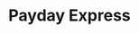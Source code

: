 ---
title: Payday Express
slug: payday-express
updated-on: '2024-05-30T13:44:31.749Z'
created-on: '2024-05-30T13:41:46.671Z'
published-on: '2024-05-30T13:54:32.469Z'
f_city-state-2:
- cms/city/kingman-az.md
- cms/city/westminster-ca.md
- cms/city/pasadena-ca.md
- cms/city/norwalk-ca.md
- cms/city/anaheim-ca.md
- cms/city/lynwood-ca.md
- cms/city/whittier-ca.md
- cms/city/covina-ca.md
- cms/city/reseda-ca.md
- cms/city/inglewood-ca.md
- cms/city/aurora-co.md
- cms/city/hastings-ne.md
- cms/city/vista-ne.md
- cms/city/papillion-ne.md
- cms/city/wheelersburg-oh.md
- cms/city/waverly-oh.md
- cms/city/steubenville-oh.md
- cms/city/bridgeport-oh.md
- cms/city/proctorville-oh.md
- cms/city/ironton-oh.md
- cms/city/columbia-tn.md
- cms/city/abingdon-va.md
- cms/city/yelm-wa.md
- cms/city/lacey-wa.md
- cms/city/tumwater-wa.md
- cms/city/everett-wa.md
- cms/city/olympia-wa.md
- cms/city/kenosha-wi.md
- cms/city/racine-wi.md
- cms/city/long-beach-ca.md
- cms/city/hacienda-heights-ca.md
- cms/city/granada-hills-ca.md
- cms/city/harbor-city-ca.md
- cms/city/sioux-city-ia.md
- cms/city/council-bluffs-ia.md
- cms/city/des-moines-ia.md
- cms/city/grand-island-ne.md
f_locations:
- cms/payday-loan/payday-express-23856.md
- cms/payday-loan/payday-express-23857.md
- cms/payday-loan/payday-express-23858.md
- cms/payday-loan/payday-express-23859.md
- cms/payday-loan/payday-express-23860.md
- cms/payday-loan/payday-express-23861.md
- cms/payday-loan/payday-express-23862.md
- cms/payday-loan/payday-express-23863.md
- cms/payday-loan/payday-express-23864.md
- cms/payday-loan/payday-express-23865.md
- cms/payday-loan/payday-express-23866.md
- cms/payday-loan/payday-express-23867.md
- cms/payday-loan/payday-express-23868.md
- cms/payday-loan/payday-express-23869.md
- cms/payday-loan/payday-express-23870.md
- cms/payday-loan/payday-express-23871.md
- cms/payday-loan/payday-express-23872.md
- cms/payday-loan/payday-express-23873.md
- cms/payday-loan/payday-express-23874.md
- cms/payday-loan/payday-express-23875.md
- cms/payday-loan/payday-express-23876.md
- cms/payday-loan/payday-express-23877.md
- cms/payday-loan/payday-express-23878.md
- cms/payday-loan/payday-express-23879.md
- cms/payday-loan/payday-express-23880.md
- cms/payday-loan/payday-express-23881.md
- cms/payday-loan/payday-express-23882.md
- cms/payday-loan/payday-express-23883.md
- cms/payday-loan/payday-express-23884.md
- cms/payday-loan/payday-express-23885.md
- cms/payday-loan/payday-express-23886.md
- cms/payday-loan/payday-express-23887.md
- cms/payday-loan/payday-express-23888.md
- cms/payday-loan/payday-express-23889.md
- cms/payday-loan/payday-express-23890.md
- cms/payday-loan/payday-express-23891.md
- cms/payday-loan/payday-express-23892.md
- cms/payday-loan/payday-express-23893.md
- cms/payday-loan/payday-express-23894.md
- cms/payday-loan/payday-express-23895.md
- cms/payday-loan/payday-express-23896.md
- cms/payday-loan/payday-express-23897.md
- cms/payday-loan/payday-express-23898.md
- cms/payday-loan/payday-express-23899.md
- cms/payday-loan/payday-express-23900.md
- cms/payday-loan/payday-express-23901.md
- cms/payday-loan/payday-express-23902.md
- cms/payday-loan/payday-express-23903.md
- cms/payday-loan/payday-express-23904.md
- cms/payday-loan/payday-express-23905.md
- cms/payday-loan/payday-express-23906.md
- cms/payday-loan/payday-express-23907.md
- cms/payday-loan/payday-express-23908.md
- cms/payday-loan/payday-express-23909.md
- cms/payday-loan/payday-express-23910.md
- cms/payday-loan/payday-express-23911.md
- cms/payday-loan/payday-express-23912.md
f_states:
- cms/state/arizona.md
- cms/state/california.md
- cms/state/colorado.md
- cms/state/nebraska.md
- cms/state/ohio.md
- cms/state/tennessee.md
- cms/state/virginia.md
- cms/state/washington.md
- cms/state/wisconsin.md
- cms/state/iowa.md
layout: '[company].html'
tags: company
---